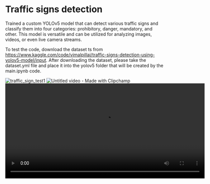 # Traffic signs detection
Trained a custom YOLOv5 model that can detect various traffic signs and classify them into four categories: prohibitory, danger, mandatory, and other. This model is versatile and can be utilized for analyzing images, videos, or even live camera streams. 

To test the code, download the dataset ts from https://www.kaggle.com/code/vimalpillai/traffic-signs-detection-using-yolov5-model/input. After downloading the dataset, please take the dataset.yml file and place it into the yolov5 folder that will be created by the main.ipynb code.


  ![traffic_sign_test1](https://github.com/Sele-Th-03/Traffic-signs-detection/assets/131516552/786f34bd-f6aa-4868-a922-c81979c9b882)
![Untitled video - Made with Clipchamp](https://github.com/Sele-Th-03/Traffic-signs-detection/assets/131516552/f43a5f31-9925-47ca-834c-ad749e998159)
<video width="630" height="300" src="https://github.com/Sele-Th-03/Traffic-signs-detection/assets/131516552/f43a5f31-9925-47ca-834c-ad749e998159"></video>
